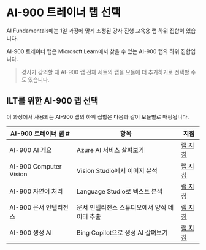 # AI-900 트레이너 랩 선택

AI Fundamentals에는 1일 과정에 맞게 조정된 강사 진행 교육용 랩 하위 집합이 있습니다.

AI-900 트레이너 랩은 Microsoft Learn에서 찾을 수 있는 AI-900 랩의 하위 집합입니다.

> 강사가 강의할 때 AI-900 랩 전체 세트의 랩을 모듈에 더 추가하기로 선택할 수도 있습니다.

## ILT를 위한 AI-900 랩 선택

이 과정에서 사용되는 AI-900 랩의 하위 집합은 다음과 같이 모듈별로 매핑됩니다. 

| AI-900 트레이너 랩 # | 항목 | 지침 |
| --- | --- | --- |
| AI-900 AI 개요 | Azure AI 서비스 살펴보기 | [랩 지침](https://go.microsoft.com/fwlink/?linkid=2250253) |
| AI-900 Computer Vision | Vision Studio에서 이미지 분석 | [랩 지침](https://go.microsoft.com/fwlink/?linkid=2250145) |
| AI-900 자연어 처리 | Language Studio로 텍스트 분석 | [랩 지침](https://go.microsoft.com/fwlink/?linkid=2250314) |
| AI-900 문서 인텔리전스 | 문서 인텔리전스 스튜디오에서 양식 데이터 추출 | [랩 지침](https://go.microsoft.com/fwlink/?linkid=2250315) |
| AI-900 생성 AI | Bing Copilot으로 생성 AI 살펴보기 | [랩 지침](https://go.microsoft.com/fwlink/?linkid=2249955) |


